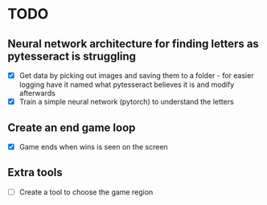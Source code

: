 # TODO

## Neural network architecture for finding letters as pytesseract is struggling
- [X] Get data by picking out images and saving them to a folder - for easier logging have it named what pytesseract believes it is and modify afterwards
- [x] Train a simple neural network (pytorch) to understand the letters

## Create an end game loop
- [x] Game ends when wins is seen on the screen

## Extra tools
- [ ] Create a tool to choose the game region 
